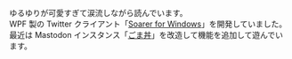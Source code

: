 ゆるゆりが可愛すぎて涙流しながら読んでいます。  
WPF 製の Twitter クライアント「[Soarer for Windows](/softwares/soarer)」を開発していました。  
最近は Mastodon インスタンス「[ごま丼](https://don.gomasy.jp/about)」を改造して機能を追加して遊んでいます。
